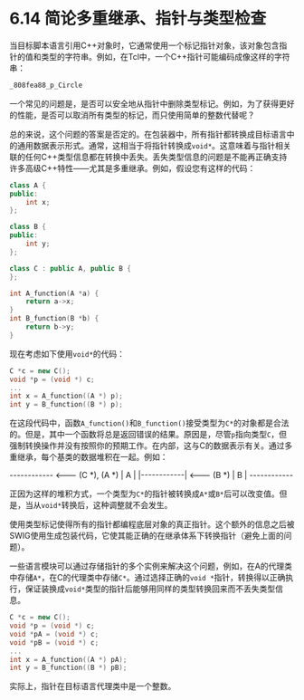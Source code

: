 # 6.14 简论多重继承、指针与类型检查

当目标脚本语言引用C++对象时，它通常使用一个标记指针对象，该对象包含指针的值和类型的字符串。例如，在Tcl中，一个C++指针可能编码成像这样的字符串：

```tcl
_808fea88_p_Circle
```

一个常见的问题是，是否可以安全地从指针中删除类型标记。例如，为了获得更好的性能，是否可以取消所有类型的标记，而只使用简单的整数代替呢？

总的来说，这个问题的答案是否定的。在包装器中，所有指针都转换成目标语言中的通用数据表示形式。通常，这相当于将指针转换成`void*`。这意味着与指针相关联的任何C++类型信息都在转换中丢失。丢失类型信息的问题是不能再正确支持许多高级C++特性——尤其是多重继承。例如，假设您有这样的代码：

```c++
class A {
public:
	int x;
};

class B {
public:
	int y;
};

class C : public A, public B {
};

int A_function(A *a) {
	return a->x;
}
int B_function(B *b) {
	return b->y;
}
```

现在考虑如下使用`void*`的代码：

```c++
C *c = new C();
void *p = (void *) c;
...
int x = A_function((A *) p);
int y = B_function((B *) p);
```

在这段代码中，函数`A_function()`和`B_function()`接受类型为`C*`的对象都是合法的。但是，其中一个函数将总是返回错误的结果。原因是，尽管`p`指向类型`C`，但强制转换操作并没有按照你的预期工作。在内部，这与C的数据表示有关。通过多重继承，每个基类的数据堆积在一起。例如：

  ------------          <--- (C *), (A *)
|        A    |
|------------|       <--- (B *)
|       B     |
 \------------

正因为这样的堆积方式，一个类型为`C*`的指针被转换成`A*`或`B*`后可以改变值。但是，当从`void*`转换后，这种调整就不会发生。

使用类型标记使得所有的指针都编程底层对象的真正指针。这个额外的信息之后被SWIG使用生成包装代码，它使其能正确的在继承体系下转换指针（避免上面的问题）。

一些语言模块可以通过存储指针的多个实例来解决这个问题，例如，在A的代理类中存储`A*`，在C的代理类中存储`C*`。通过选择正确的`void *`指针，转换得以正确执行，保证装换成`void*`类型的指针后能够用同样的类型转换回来而不丢失类型信息。

```c++
C *c = new C();
void *p = (void *) c;
void *pA = (void *) c;
void *pB = (void *) c;
...
int x = A_function((A *) pA);
int y = B_function((B *) pB);
```

实际上，指针在目标语言代理类中是一个整数。
